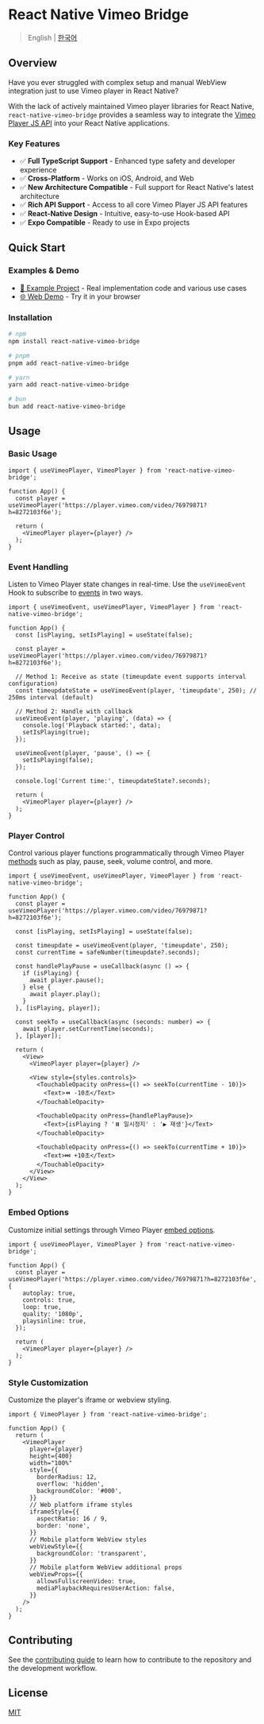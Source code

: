 # React Native Vimeo Bridge

> English | [한국어](./README-ko_kr.md)

## Overview

Have you ever struggled with complex setup and manual WebView integration just to use Vimeo player in React Native?

With the lack of actively maintained Vimeo player libraries for React Native, `react-native-vimeo-bridge` provides a seamless way to integrate the [Vimeo Player JS API](https://developer.vimeo.com/player/sdk) into your React Native applications.

### Key Features

- ✅ **Full TypeScript Support** - Enhanced type safety and developer experience
- ✅ **Cross-Platform** - Works on iOS, Android, and Web
- ✅ **New Architecture Compatible** - Full support for React Native's latest architecture
- ✅ **Rich API Support** - Access to all core Vimeo Player JS API features
- ✅ **React-Native Design** - Intuitive, easy-to-use Hook-based API
- ✅ **Expo Compatible** - Ready to use in Expo projects

## Quick Start

### Examples & Demo
- [📁 Example Project](/example/) - Real implementation code and various use cases
- [🌐 Web Demo](https://react-native-vimeo-bridge-example.pages.dev/) - Try it in your browser

### Installation

```bash
# npm
npm install react-native-vimeo-bridge

# pnpm
pnpm add react-native-vimeo-bridge

# yarn
yarn add react-native-vimeo-bridge

# bun
bun add react-native-vimeo-bridge
```

## Usage

### Basic Usage

```tsx
import { useVimeoPlayer, VimeoPlayer } from 'react-native-vimeo-bridge';

function App() {
  const player = useVimeoPlayer('https://player.vimeo.com/video/76979871?h=8272103f6e');

  return (
    <VimeoPlayer player={player} />
  );
}
```

### Event Handling

Listen to Vimeo Player state changes in real-time. Use the `useVimeoEvent` Hook to subscribe to [events](https://github.com/vimeo/player.js/#events) in two ways.

```tsx
import { useVimeoEvent, useVimeoPlayer, VimeoPlayer } from 'react-native-vimeo-bridge';

function App() {
  const [isPlaying, setIsPlaying] = useState(false);

  const player = useVimeoPlayer('https://player.vimeo.com/video/76979871?h=8272103f6e');
  
  // Method 1: Receive as state (timeupdate event supports interval configuration)
  const timeupdateState = useVimeoEvent(player, 'timeupdate', 250); // 250ms interval (default)

  // Method 2: Handle with callback
  useVimeoEvent(player, 'playing', (data) => {
    console.log('Playback started:', data);
    setIsPlaying(true);
  });

  useVimeoEvent(player, 'pause', () => {
    setIsPlaying(false);
  });

  console.log('Current time:', timeupdateState?.seconds);

  return (
    <VimeoPlayer player={player} />
  );
}
```

### Player Control

Control various player functions programmatically through Vimeo Player [methods](https://github.com/vimeo/player.js/#methods) such as play, pause, seek, volume control, and more.

```tsx
import { useVimeoEvent, useVimeoPlayer, VimeoPlayer } from 'react-native-vimeo-bridge';

function App() {
  const player = useVimeoPlayer('https://player.vimeo.com/video/76979871?h=8272103f6e');

  const [isPlaying, setIsPlaying] = useState(false);

  const timeupdate = useVimeoEvent(player, 'timeupdate', 250);
  const currentTime = safeNumber(timeupdate?.seconds);

  const handlePlayPause = useCallback(async () => {
    if (isPlaying) {
      await player.pause();
    } else {
      await player.play();
    }
  }, [isPlaying, player]);

  const seekTo = useCallback(async (seconds: number) => {
    await player.setCurrentTime(seconds);
  }, [player]);

  return (
    <View>
      <VimeoPlayer player={player} />

      <View style={styles.controls}>
        <TouchableOpacity onPress={() => seekTo(currentTime - 10)}>
          <Text>⏪ -10초</Text>
        </TouchableOpacity>

        <TouchableOpacity onPress={handlePlayPause}>
          <Text>{isPlaying ? '⏸️ 일시정지' : '▶️ 재생'}</Text>
        </TouchableOpacity>

        <TouchableOpacity onPress={() => seekTo(currentTime + 10)}>
          <Text>⏭️ +10초</Text>
        </TouchableOpacity>
      </View>
    </View>
  );
}
```

### Embed Options

Customize initial settings through Vimeo Player [embed options](https://developer.vimeo.com/player/sdk/embed).

```tsx
import { useVimeoPlayer, VimeoPlayer } from 'react-native-vimeo-bridge';

function App() {
  const player = useVimeoPlayer('https://player.vimeo.com/video/76979871?h=8272103f6e', {
    autoplay: true,
    controls: true,
    loop: true,
    quality: '1080p',
    playsinline: true,
  });

  return (
    <VimeoPlayer player={player} />
  );
}
```

### Style Customization

Customize the player's iframe or webview styling.

```tsx
import { VimeoPlayer } from 'react-native-vimeo-bridge';

function App() {
  return (
    <VimeoPlayer
      player={player}
      height={400}
      width="100%"
      style={{
        borderRadius: 12,
        overflow: 'hidden',
        backgroundColor: '#000',
      }}
      // Web platform iframe styles
      iframeStyle={{
        aspectRatio: 16 / 9,
        border: 'none',
      }}
      // Mobile platform WebView styles
      webViewStyle={{
        backgroundColor: 'transparent',
      }}
      // Mobile platform WebView additional props
      webViewProps={{
        allowsFullscreenVideo: true,
        mediaPlaybackRequiresUserAction: false,
      }}
    />
  );
}
```

## Contributing

See the [contributing guide](CONTRIBUTING.md) to learn how to contribute to the repository and the development workflow.

## License

[MIT](./LICENSE)
